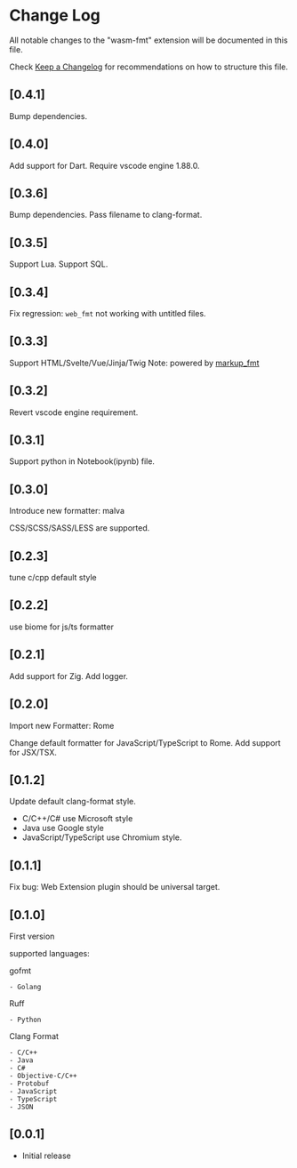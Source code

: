 # Change Log

All notable changes to the "wasm-fmt" extension will be documented in this file.

Check [Keep a Changelog](http://keepachangelog.com/) for recommendations on how to structure this file.

## [0.4.1]

Bump dependencies.

## [0.4.0]

Add support for Dart.
Require vscode engine 1.88.0.

## [0.3.6]

Bump dependencies.
Pass filename to clang-format.

## [0.3.5]

Support Lua.
Support SQL.

## [0.3.4]

Fix regression: `web_fmt` not working with untitled files.

## [0.3.3]

Support HTML/Svelte/Vue/Jinja/Twig
Note: powered by [markup_fmt](https://github.com/g-plane/markup_fmt)

## [0.3.2]

Revert vscode engine requirement.

## [0.3.1]

Support python in Notebook(ipynb) file.

## [0.3.0]

Introduce new formatter: malva

CSS/SCSS/SASS/LESS are supported.

## [0.2.3]

tune c/cpp default style

## [0.2.2]

use biome for js/ts formatter

## [0.2.1]

Add support for Zig.
Add logger.

## [0.2.0]

Import new Formatter: Rome

Change default formatter for JavaScript/TypeScript to Rome.
Add support for JSX/TSX.

## [0.1.2]

Update default clang-format style.

- C/C++/C# use Microsoft style
- Java use Google style
- JavaScript/TypeScript use Chromium style.

## [0.1.1]

Fix bug: Web Extension plugin should be universal target.

## [0.1.0]

First version

supported languages:

gofmt

    - Golang

Ruff

    - Python

Clang Format

    - C/C++
    - Java
    - C#
    - Objective-C/C++
    - Protobuf
    - JavaScript
    - TypeScript
    - JSON

## [0.0.1]

- Initial release
